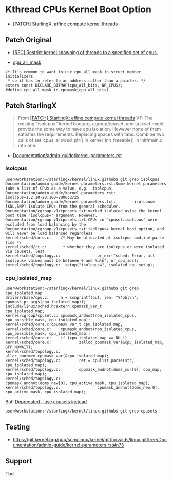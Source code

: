 # Kthread CPUs Kernel Boot Option

- [\[PATCH\] StarlingX: affine compute kernel threads](https://git.openstack.org/cgit/openstack/stx-integ/tree/kernel/kernel-std/centos/patches/affine-compute-kernel-threads.patch)

## Patch Original

- [\[RFC\] Restrict kernel spawning of threads to a specified set of cpus.](https://lwn.net/Articles/565932/)

- [cpu_all_mask](https://git.kernel.org/pub/scm/linux/kernel/git/torvalds/linux.git/tree/include/linux/cpumask.h#n769)

```
/* It's common to want to use cpu_all_mask in struct member initializers,
 * so it has to refer to an address rather than a pointer. */
extern const DECLARE_BITMAP(cpu_all_bits, NR_CPUS);
#define cpu_all_mask to_cpumask(cpu_all_bits)
```

## Patch StarlingX

> From [\[PATCH\] StarlingX: affine compute kernel threads](https://git.openstack.org/cgit/openstack/stx-integ/tree/kernel/kernel-std/centos/patches/affine-compute-kernel-threads.patch) VT: The existing "isolcpus" kernel bootarg, cgroup/cpuset, and taskset might provide the some way to have cpu isolation.  However none of them satisfies the requirements. Replacing spaces with tabs. Combine two calls of set_cpus_allowed_ptr() in kernel_init_freeable() in init/main.c into one.

- [Documentation/admin-guide/kernel-parameters.rst](https://git.kernel.org/pub/scm/linux/kernel/git/torvalds/linux.git/tree/Documentation/admin-guide/kernel-parameters.txt#n1847)

### isolcpus

```
user@workstation:~/starlingx/kernel/linux.github$ git grep isolcpus
Documentation/admin-guide/kernel-parameters.rst:Some kernel parameters take a list of CPUs as a value, e.g.  isolcpus,
Documentation/admin-guide/kernel-parameters.rst:        isolcpus=1,2,10-20,100-2000:2/25
Documentation/admin-guide/kernel-parameters.txt:        isolcpus=       [KNL,SMP] Isolate CPUs from the general scheduler.
Documentation/cgroup-v1/cpusets.txt:marked isolated using the kernel boot time "isolcpus=" argument. However,
Documentation/cgroup-v1/cpusets.txt:CPUs in "cpuset.isolcpus" were excluded from load balancing by the
Documentation/cgroup-v1/cpusets.txt:isolcpus= kernel boot option, and will never be load balanced regardless
kernel/sched/core.c:    /* May be allocated at isolcpus cmdline parse time */
kernel/sched/rt.c:       * whether they are isolcpus or were isolated via cpusets, lest
kernel/sched/topology.c:                pr_err("sched: Error, all isolcpus= values must be between 0 and %u\n", nr_cpu_ids);
kernel/sched/topology.c:__setup("isolcpus=", isolated_cpu_setup);
```

### cpu_isolated_map

```
user@workstation:~/starlingx/kernel/linux.github$ git grep cpu_isolated_map
drivers/base/cpu.c:     n = scnprintf(buf, len, "%*pbl\n", cpumask_pr_args(cpu_isolated_map));
include/linux/sched.h:extern cpumask_var_t                      cpu_isolated_map;
kernel/cgroup/cpuset.c: cpumask_andnot(non_isolated_cpus, cpu_possible_mask, cpu_isolated_map);
kernel/sched/core.c:cpumask_var_t cpu_isolated_map;
kernel/sched/core.c:    cpumask_andnot(non_isolated_cpus, cpu_possible_mask, cpu_isolated_map);
kernel/sched/core.c:    if (cpu_isolated_map == NULL)
kernel/sched/core.c:            zalloc_cpumask_var(&cpu_isolated_map, GFP_NOWAIT);
kernel/sched/topology.c:        alloc_bootmem_cpumask_var(&cpu_isolated_map);
kernel/sched/topology.c:        ret = cpulist_parse(str, cpu_isolated_map);
kernel/sched/topology.c:        cpumask_andnot(doms_cur[0], cpu_map, cpu_isolated_map);
kernel/sched/topology.c:                        cpumask_andnot(doms_new[0], cpu_active_mask, cpu_isolated_map);
kernel/sched/topology.c:                cpumask_andnot(doms_new[0], cpu_active_mask, cpu_isolated_map);
```

But! [Deprecated - use cpusets instead](https://git.kernel.org/pub/scm/linux/kernel/git/torvalds/linux.git/tree/Documentation/admin-guide/kernel-parameters.txt#n1848)

```sh
user@workstation:~/starlingx/kernel/linux.github$ git grep cpusets
```

## Testing

- https://git.kernel.org/pub/scm/linux/kernel/git/torvalds/linux.git/tree/Documentation/admin-guide/kernel-parameters.rst#n73

## Support

Tbd
